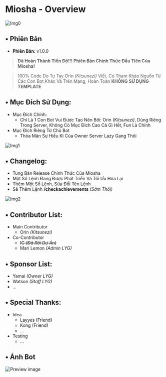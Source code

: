 # Miosha - Overview

![Img0](https://cdn.discordapp.com/attachments/1098463125268873216/1098468034504577074/Miosha-Overall.png)
## • Phiên Bản
- **Phiên Bản:** v1.0.0
> **Đã Hoàn Thành Tiến Độ!!! Phiên Bản Chính Thức Đầu Tiên Của Miosha!**

> 100% Code Do Tự Tay Orin *(Kitsunezi)* Viết, Có Tham Khảo Nguồn Từ Các Con Bot Khác Và Trên Mạng, Hoàn Toàn **KHÔNG SỬ DỤNG TEMPLATE**
## • Mục Đích Sử Dụng:
- Mục Đích Chính:
    + Chỉ Là 1 Con Bot Vui Được Tạo Nên Bởi: Orin *(Kitsunezi)*, Dùng Riêng Trong Server, Không Có Mục Đích Cao Cả Gì Hết, Fun Là Chính
- Mục Đích Riêng Từ Chủ Bot
    + Thỏa Mãn Sự Hiếu Kì Của Owner Server Lazy Gang Thôi

![Img1](https://cdn.discordapp.com/attachments/1098463125268873216/1098468034269683782/Miosha-Info.png)
## • Changelog: 
- Tung Bản Release Chính Thức Của Miosha
- Một Số Lệnh Đang Được Phát Triển Và Tối Ưu Hóa Lại
- Thêm Một Số Lệnh, Sửa Đổi Tên Lệnh
- Sẽ Thêm Lệnh **/checkachievements** *(Sớm Thôi)*

![Img2](https://cdn.discordapp.com/attachments/1098463125268873216/1098468034072563823/Miosha-Credits.png)
## • Contributor List:
- Main Contributor
    + Orin *(Kitsunezi)*
- Co-Contributor
    + ~~IC _(Đã Rời Dự Án)_~~
    + Mari Lemon *(Admin LYG)*

## • Sponsor List:
- Yamai *(Owner LYG)*
- Watson *(Staff LYG)*
- ...

## • Special Thanks:
- Idea
    + Layyes (Friend)
    + Kong (Friend)
    + ...
- Testing
    + ...
## • Ảnh Bot
![Preview image](https://cdn.discordapp.com/attachments/1098463125268873216/1098468033556656178/Banner.png)
